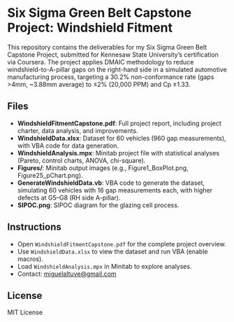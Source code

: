 # Six Sigma Green Belt Capstone Project: Windshield Fitment

This repository contains the deliverables for my Six Sigma Green Belt Capstone Project, submitted for Kennesaw State University’s certification via Coursera. The project applies DMAIC methodology to reduce windshield-to-A-pillar gaps on the right-hand side in a simulated automotive manufacturing process, targeting a 30.2% non-conformance rate (gaps >4mm, ~3.88mm average) to ≤2% (20,000 PPM) and Cp ≥1.33.

## Files
- **WindshieldFitmentCapstone.pdf**: Full project report, including project charter, data analysis, and improvements.
- **WindshieldData.xlsx**: Dataset for 60 vehicles (960 gap measurements), with VBA code for data generation.
- **WindshieldAnalysis.mpx**: Minitab project file with statistical analyses (Pareto, control charts, ANOVA, chi-square).
- **Figures/**: Minitab output images (e.g., Figure1_BoxPlot.png, Figure25_pChart.png).
- **GenerateWindshieldData.vb**: VBA code to generate the dataset, simulating 60 vehicles with 16 gap measurements each, with higher defects at G5–G8 (RH side A-pillar).
- **SIPOC.png**: SIPOC diagram for the glazing cell process.

## Instructions
- Open `WindshieldFitmentCapstone.pdf` for the complete project overview.
- Use `WindshieldData.xlsx` to view the dataset and run VBA (enable macros).
- Load `WindshieldAnalysis.mpx` in Minitab to explore analyses.
- Contact: miguelaltuve@gmail.com 

## License
MIT License
